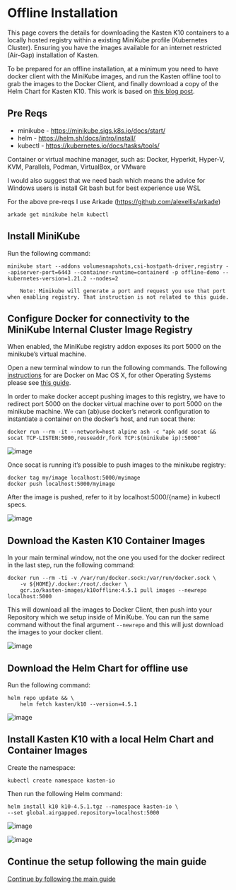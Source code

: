# Offline Installation

This page covers the details for downloading the Kasten K10 containers to a locally hosted registry within a existing MiniKube profile (Kubernetes Cluster). Ensuring you have the images available for an internet restricted (Air-Gap) installation of Kasten.

To be prepared for an offline installation, at a minimum you need to have docker client with the MiniKube images, and run the Kasten offline tool to grab the images to the Docker Client, and finally download a copy of the Helm Chart for Kasten K10. This work is based on [this blog post](https://veducate.co.uk/kasten-air-gap/). 

## Pre Reqs

- minikube - https://minikube.sigs.k8s.io/docs/start/ 
- helm - https://helm.sh/docs/intro/install/
- kubectl - https://kubernetes.io/docs/tasks/tools/ 

Container or virtual machine manager, such as: Docker, Hyperkit, Hyper-V, KVM, Parallels, Podman, VirtualBox, or VMware

I would also suggest that we need bash which means the advice for Windows users is install Git bash but for best experience use WSL 

For the above pre-reqs I use Arkade (https://github.com/alexellis/arkade) 

```
arkade get minikube helm kubectl
```

## Install MiniKube

Run the following command:
````
minikube start --addons volumesnapshots,csi-hostpath-driver,registry --apiserver-port=6443 --container-runtime=containerd -p offline-demo --kubernetes-version=1.21.2 --nodes=2
````
````
    Note: Minikube will generate a port and request you use that port when enabling registry. That instruction is not related to this guide.
````

## Configure Docker for connectivity to the MiniKube Internal Cluster Image Registry

When enabled, the MiniKube registry addon exposes its port 5000 on the minikube’s virtual machine.

Open a new terminal window to run the following commands. The following [instructions](https://minikube.sigs.k8s.io/docs/handbook/registry/#docker-on-macos) for are Docker on Mac OS X, for other Operating Systems please see [this guide](https://minikube.sigs.k8s.io/docs/handbook/registry/).

In order to make docker accept pushing images to this registry, we have to redirect port 5000 on the docker virtual machine over to port 5000 on the minikube machine. We can (ab)use docker’s network configuration to instantiate a container on the docker’s host, and run socat there:
````
docker run --rm -it --network=host alpine ash -c "apk add socat && socat TCP-LISTEN:5000,reuseaddr,fork TCP:$(minikube ip):5000"
````
![image](https://user-images.githubusercontent.com/22192242/138969744-e0c488c4-42a5-4df5-b0da-3af4a80a8358.png)

Once socat is running it’s possible to push images to the minikube registry:
````
docker tag my/image localhost:5000/myimage
docker push localhost:5000/myimage
````
After the image is pushed, refer to it by localhost:5000/{name} in kubectl specs.

![image](https://user-images.githubusercontent.com/22192242/138969829-06625c0b-496b-4558-accc-30c77ccddbdf.png)

## Download the Kasten K10 Container Images

In your main terminal window, not the one you used for the docker redirect in the last step, run the following command:
````
docker run --rm -ti -v /var/run/docker.sock:/var/run/docker.sock \
    -v ${HOME}/.docker:/root/.docker \
    gcr.io/kasten-images/k10offline:4.5.1 pull images --newrepo localhost:5000
````
This will download all the images to Docker Client, then push into your Repository which we setup inside of MiniKube. You can run the same command without the final argument ````--newrepo```` and this will just download the images to your docker client. 

![image](https://user-images.githubusercontent.com/22192242/138971571-ed24951e-7ba3-4cd7-8fb0-6209b5e0af06.png)

## Download the Helm Chart for offline use

Run the following command:
````
helm repo update && \ 
    helm fetch kasten/k10 --version=4.5.1
````
![image](https://user-images.githubusercontent.com/22192242/138971723-32912697-3eff-493f-b806-8f8fe6658a7a.png)

## Install Kasten K10 with a local Helm Chart and Container Images

Create the namespace:
````
kubectl create namespace kasten-io
````
Then run the following Helm command:
````
helm install k10 k10-4.5.1.tgz --namespace kasten-io \
--set global.airgapped.repository=localhost:5000
````

![image](https://user-images.githubusercontent.com/22192242/138971836-bc198c49-b16a-4c0c-999d-6275484bfbda.png)

![image](https://user-images.githubusercontent.com/22192242/138972045-1621e0ba-1153-4912-bb0f-13a9d32b4e50.png)

## Continue the setup following the main guide

[Continue by following the main guide](/readme.md#mysql)
